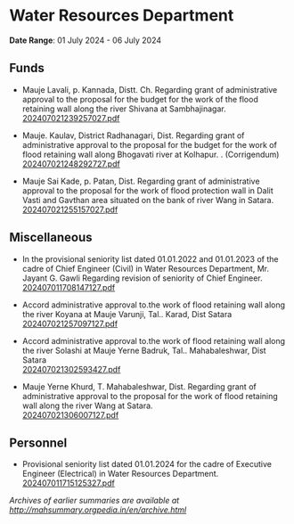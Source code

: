 # Water Resources Department

**Date Range**: 01 July 2024 - 06 July 2024


## Funds
- Mauje Lavali, p. Kannada, Distt. Ch. Regarding grant of administrative approval to the proposal for the budget for the work of the flood retaining wall along the river Shivana at Sambhajinagar.\
  [202407021239257027.pdf](https://gr.maharashtra.gov.in/Site/Upload/Government%20Resolutions/English/202407021239257027.pdf)

- Mauje. Kaulav, District Radhanagari, Dist. Regarding grant of administrative approval to the proposal for the budget for the work of flood retaining wall along Bhogavati river at Kolhapur. . (Corrigendum)\
  [202407021248292727.pdf](https://gr.maharashtra.gov.in/Site/Upload/Government%20Resolutions/English/202407021248292727.pdf)

- Mauje Sai Kade, p. Patan, Dist. Regarding grant of administrative approval to the proposal for the work of flood protection wall in Dalit Vasti and Gavthan area situated on the bank of river Wang in Satara.\
  [202407021255157027.pdf](https://gr.maharashtra.gov.in/Site/Upload/Government%20Resolutions/English/202407021255157027.pdf)

## Miscellaneous
- In the provisional seniority list dated 01.01.2022 and 01.01.2023 of the cadre of Chief Engineer (Civil) in Water Resources Department, Mr. Jayant G. Gawli Regarding revision of seniority of Chief Engineer.\
  [202407011708147127.pdf](https://gr.maharashtra.gov.in/Site/Upload/Government%20Resolutions/English/202407011708147127.pdf)

- Accord administrative approval to.the work of flood retaining wall along the river Koyana at Mauje Varunji, Tal..  Karad, Dist Satara\
  [202407021257097127.pdf](https://gr.maharashtra.gov.in/Site/Upload/Government%20Resolutions/English/202407021257097127.pdf)

- Accord administrative approval to.the work of flood retaining wall along the river Solashi at Mauje Yerne Badruk, Tal..  Mahabaleshwar, Dist Satara\
  [202407021302593427.pdf](https://gr.maharashtra.gov.in/Site/Upload/Government%20Resolutions/English/202407021302593427.pdf)

- Mauje Yerne Khurd, T. Mahabaleshwar, Dist. Regarding grant of administrative approval to the proposal for the work of flood retaining wall along the river Wang at Satara.\
  [202407021306007127.pdf](https://gr.maharashtra.gov.in/Site/Upload/Government%20Resolutions/English/202407021306007127.pdf)

## Personnel
- Provisional seniority list dated 01.01.2024 for the cadre of Executive Engineer (Electrical) in Water Resources Department.\
  [202407011715125327.pdf](https://gr.maharashtra.gov.in/Site/Upload/Government%20Resolutions/English/202407011715125327.pdf)


*Archives of earlier summaries are available at http://mahsummary.orgpedia.in/en/archive.html*